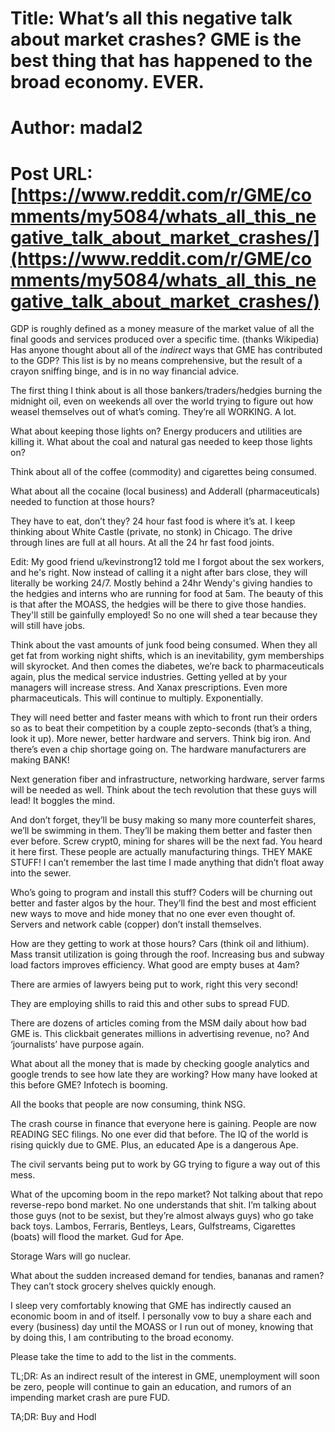# Title: What’s all this negative talk about market crashes? GME is the best thing that has happened to the broad economy. EVER.
# Author: madal2
# Post URL: [https://www.reddit.com/r/GME/comments/my5084/whats_all_this_negative_talk_about_market_crashes/](https://www.reddit.com/r/GME/comments/my5084/whats_all_this_negative_talk_about_market_crashes/)


GDP is roughly defined as a money  measure of the market value of all the final goods and services produced  over a specific time. (thanks Wikipedia) Has anyone thought about all  of the *indirect* ways that GME  has contributed to the GDP? This list is by no means comprehensive, but  the result of a crayon sniffing binge, and is in no way financial  advice.

The first thing I think  about is all those bankers/traders/hedgies burning the midnight oil, even on  weekends all over the world trying to figure out how weasel themselves  out of what’s coming. They’re all WORKING. A lot.

What  about keeping those lights on? Energy producers and utilities are  killing it. What about the coal and natural gas needed to keep those  lights on?

Think about all of the coffee (commodity) and cigarettes being consumed.

What about all the cocaine (local business) and Adderall (pharmaceuticals) needed to function at those hours?

They  have to eat, don’t they? 24 hour fast food is where it’s at. I keep  thinking about White Castle (private, no stonk) in Chicago. The drive  through lines are full at all hours. At all the 24 hr fast food joints.

Edit: My good friend u/kevinstrong12 told me I forgot about the sex workers, and he's right. Now instead of calling it a night after bars close, they will literally be working 24/7. Mostly behind a 24hr Wendy's giving handies to the hedgies and interns who are running for food at 5am. The beauty of this is that after the MOASS, the hedgies will be there to give those handies. They'll still be gainfully employed! So no one will shed a tear because they will still have jobs.

Think  about the vast amounts of junk food being consumed. When they all get  fat from working night shifts, which is an inevitability, gym  memberships will skyrocket. And then comes the diabetes, we’re back to  pharmaceuticals again, plus the medical service industries. Getting  yelled at by your managers will increase stress. And Xanax  prescriptions. Even more pharmaceuticals. This will continue to  multiply. Exponentially.

They will  need better and faster means with which to front run their orders so as  to beat their competition by a couple zepto-seconds (that’s a thing,  look it up). More newer, better hardware and servers. Think big iron.  And there’s even a chip shortage going on. The hardware manufacturers  are making BANK!

Next generation  fiber and infrastructure, networking hardware, server farms will be  needed as well. Think about the tech revolution that these guys will  lead! It boggles the mind.

And  don’t forget, they’ll be busy making so many more counterfeit shares,  we’ll be swimming in them. They’ll be making them better and faster then  ever before. Screw crypt0, mining for shares will be the next fad. You  heard it here first. These people are actually manufacturing things.  THEY MAKE STUFF! I can’t remember the last time I made anything that  didn’t float away into the sewer.

Who’s  going to program and install this stuff? Coders will be churning out  better and faster algos by the hour. They’ll find the best and most  efficient new ways to move and hide money that no one ever even thought  of. Servers and network cable (copper) don’t install themselves.

How  are they getting to work at those hours? Cars (think oil and lithium).  Mass transit utilization is going through the roof. Increasing bus and  subway load factors improves efficiency. What good are empty buses at  4am?

There are armies of lawyers being put to work, right this very second!

They are employing shills to raid this and other subs to spread FUD.

There  are dozens of articles coming from the MSM daily about how bad GME is.  This clickbait generates millions in advertising revenue, no? And  ‘journalists’ have purpose again.

What  about all the money that is made by checking google analytics and  google trends to see how late they are working? How many have looked at  this before GME? Infotech is booming.

All the books that people are now consuming, think NSG.

The  crash course in finance that everyone here is gaining. People are now  READING SEC filings. No one ever did that before. The IQ of the world is  rising quickly due to GME. Plus, an educated Ape is a dangerous Ape.

The civil servants being put to work by GG trying to figure a way out of this mess.

What  of the upcoming boom in the repo market? Not talking about that repo  reverse-repo bond market. No one understands that shit. I’m talking  about those guys (not to be sexist, but they’re almost always guys) who  go take back toys. Lambos, Ferraris, Bentleys, Lears, Gulfstreams,  Cigarettes (boats) will flood the market. Gud for Ape.

Storage Wars will go nuclear.

What about the sudden increased demand for tendies, bananas and ramen? They can’t stock grocery shelves quickly enough.

I  sleep very comfortably knowing that GME has indirectly caused an  economic boom in and of itself. I personally vow to buy a share each and  every (business) day until the MOASS or I run out of money, knowing  that by doing this, I am contributing to the broad economy.

Please take the time to add to the list in the comments.

TL;DR:  As an indirect result of the interest in GME, unemployment will soon be  zero, people will continue to gain an education, and rumors of an  impending market crash are pure FUD.

TA;DR: Buy and Hodl